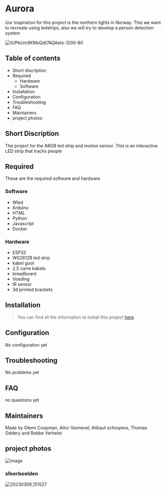 # Aurora
Uur inspiration for this project is the northern lights in Norway. This we want to recreate using ledstrips,  also we will try to develop a person detection system

![ifJPbUm9XMsQdt7AQAets-1200-80](https://user-images.githubusercontent.com/83211667/222449053-1e7f0ad8-25d7-4f5e-bab7-4125bcd5382a.jpg)


## Table of contents

- Short discription
- Required
  - Hardware
  - Software
- Installation
- Configuration
- Troubleshooting
- FAQ
- Maintainers
- project photos

## Short Discription

The project for the ARGB led strip and motion sensor.
This is an interactive LED strip that tracks people 

## Required

These are the required software and hardware

 ### Software
 
 - Wled
 - Arduino
 - HTML
 - Python
 - Javascript
 - Docker
 
 ### Hardware

 - ESP32
 - WS2812B led strip
 - kabel goot 
 - 2,5 carre kabels
 - breadboard
 - Voeding
 - IR sensor
 - 3d printed brackets
  

## Installation

> You can find all the information to install this project [here](./INSTALLATION.md).

## Configuration

No configuration yet

## Troubleshooting

No problems yet

## FAQ

no questions yet

## Maintainers
Made by  Glenn Coopman, Aitor Vannevel, thibaut schroyens, Thomas Oddery and Robbe Verhelst

## project photos

![image](https://user-images.githubusercontent.com/83211667/222438233-dfeb06dd-3df8-4e37-b3ea-25aaaac1e787.png)


### sfeerbeelden
![20230309_151527](https://user-images.githubusercontent.com/83211667/224052116-a657af65-2819-487f-a10e-55401445fedb.jpg)
